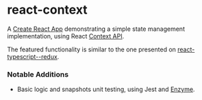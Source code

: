 # react-context

A [Create React App](https://github.com/facebookincubator/create-react-app) demonstrating a simple state management implementation, using React [Context API](https://reactjs.org/docs/context.html).

The featured functionality is similar to the one presented on [react-typescript--redux](https://github.com/orenhd/react-typescript--redux).

### Notable Additions
- Basic logic and snapshots unit testing, using Jest and [Enzyme](https://www.npmjs.com/package/enzyme).
